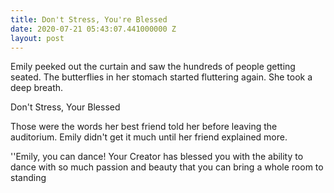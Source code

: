 ```yaml
---
title: Don't Stress, You're Blessed
date: 2020-07-21 05:43:07.441000000 Z
layout: post
---
```


Emily peeked out the curtain and saw the hundreds of people getting seated. The butterflies in her stomach started fluttering again. She took a deep breath.

Don't Stress, Your Blessed

Those were the words her best friend told her before leaving the auditorium. Emily didn't get it much until her friend explained more.

''Emily, you can dance! Your Creator has blessed you with the ability to dance with so much passion and beauty that you can bring a whole room to standing